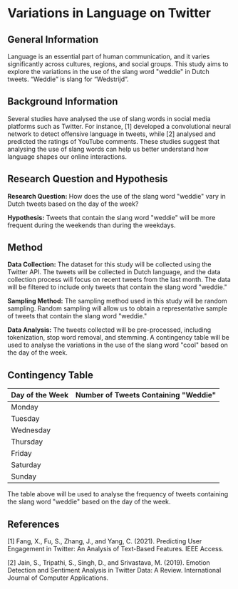 # Variations in Language on Twitter
## General Information
Language is an essential part of human communication, and it varies significantly across cultures, regions, and social groups. This study aims to explore the variations in the use of the slang word "weddie" in Dutch tweets. “Weddie” is slang for “Wedstrijd”.

## Background Information
Several studies have analysed the use of slang words in social media platforms such as Twitter. For instance, [1] developed a convolutional neural network to detect offensive language in tweets, while [2] analysed and predicted the ratings of YouTube comments. These studies suggest that analysing the use of slang words can help us better understand how language shapes our online interactions.

## Research Question and Hypothesis
**Research Question:** How does the use of the slang word "weddie" vary in Dutch tweets based on the day of the week?

**Hypothesis:** Tweets that contain the slang word "weddie" will be more frequent during the weekends than during the weekdays.

## Method
**Data Collection:** The dataset for this study will be collected using the Twitter API. The tweets will be collected in Dutch language, and the data collection process will focus on recent tweets from the last month. The data will be filtered to include only tweets that contain the slang word "weddie."

**Sampling Method:** The sampling method used in this study will be random sampling. Random sampling will allow us to obtain a representative sample of tweets that contain the slang word "weddie."

**Data Analysis:** The tweets collected will be pre-processed, including tokenization, stop word removal, and stemming. A contingency table will be used to analyse the variations in the use of the slang word "cool" based on the day of the week.

## Contingency Table
| Day of the Week | Number of Tweets Containing "Weddie" |
|----------------|-------------------------------------|
| Monday         |                                     |
| Tuesday        |                                     |
| Wednesday      |                                     |
| Thursday       |                                     |
| Friday         |                                     |
| Saturday       |                                     |
| Sunday         |                                     |


The table above will be used to analyse the frequency of tweets containing the slang word "weddie" based on the day of the week.

## References
[1] Fang, X., Fu, S., Zhang, J., and Yang, C. (2021). Predicting User Engagement in Twitter: An Analysis of Text-Based Features. IEEE Access.

[2] Jain, S., Tripathi, S., Singh, D., and Srivastava, M. (2019). Emotion Detection and Sentiment Analysis in Twitter Data: A Review. International Journal of Computer Applications.


